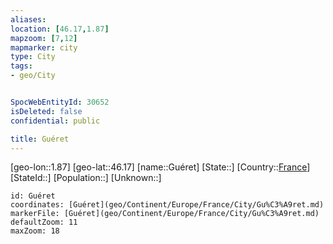 ```yaml
---
aliases: 
location: [46.17,1.87]
mapzoom: [7,12] 
mapmarker: city 
type: City
tags:
- geo/City


SpocWebEntityId: 30652
isDeleted: false
confidential: public

title: Guéret
---
```

[geo-lon::1.87]
[geo-lat::46.17]
[name::Guéret]
[State::]
[Country::[France](geo/Continent/Europe/France.md)]
[StateId::]
[Population::]
[Unknown::]


```leaflet
id: Guéret
coordinates: [Guéret](geo/Continent/Europe/France/City/Gu%C3%A9ret.md)
markerFile: [Guéret](geo/Continent/Europe/France/City/Gu%C3%A9ret.md)
defaultZoom: 11 
maxZoom: 18
```


